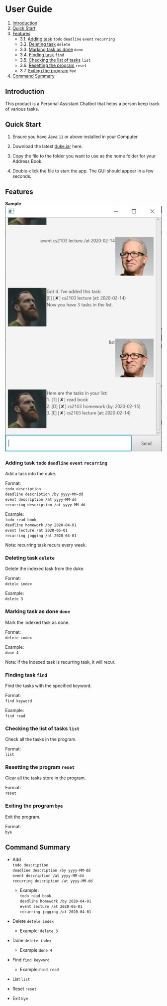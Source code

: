 # User Guide

1. [Introduction](#introduction)
1. [Quick Start](#quick-start)
1. [Features](#features)  
    * 3.1. [Adding task](#adding-task) `todo` `deadline` `event` `recurring` 
    * 3.2. [Deleting task](#deleting-task) `delete`
    * 3.3. [Marking task as done](#marking-task-as-done) `done`
    * 3.4. [Finding task](#finding-task) `find`
    * 3.5. [Checking the list of tasks](#checking-the-list-of-tasks) `list`
    * 3.6. [Resetting the program](#resetting-the-program) `reset`
    * 3.7. [Exiting the program](#exiting-the-program) `bye`
1. [Command Summary](#command-summary)

## <a name="introduction"></a> Introduction
This product is a Personal Assistant Chatbot that helps a person keep track of various tasks.

## <a name="quick-start"></a> Quick Start
1. Ensure you have Java `11` or above installed in your Computer.

1. Download the latest [duke.jar](https://github.com/FangShaoHua94/duke/releases/tag/v0.3) here.

1. Copy the file to the folder you want to use as the home folder for your Address Book.

1. Double-click the file to start the app. The GUI should appear in a few seconds.

## <a name="features"></a> Features

**Sample**  
<img src="Ui.png">
 
### <a name="adding task"></a> Adding task `todo` `deadline` `event` `recurring`
Add a task into the duke.  

Format:  
`todo description`  
`deadline description /by yyyy-MM-dd`  
`event description /at yyyy-MM-dd`  
`recurring description /at yyyy-MM-dd`

Example:  
`todo read book`    
`deadline homework /by 2020-04-01`  
`event lecture /at 2020-05-01`  
`recurring jogging /at 2020-04-01`

Note: recurring task recurs every week.

### <a name="deleting-task"></a> Deleting task `delete`
Delete the indexed task from the duke. 

Format:  
`detele index`

Example:  
`delete 3`

### <a name="marking-task-as-done"></a> Marking task as done `done`
Mark the indexed task as done.  

Format:  
`delete index`

Example:  
`done 4`

Note: if the indexed task is recurring task, it will recur.

### <a name="finding-task"></a> Finding task `find`
Find the tasks with the specified keyword.  

Format:  
`find keyword`  

Example:  
`find read`

### <a name="checking-the-list-of-tasks"></a> Checking the list of tasks `list`
Check all the tasks in the program.  

Format:  
`list`  

### <a name="resetting-the-program"></a>Resetting the program `reset`
Clear all the tasks store in the program.

Format:  
`reset`

### <a name="exiting-the-program"></a> Exiting the program `bye`
Exit the program.

Format:  
`bye`

## <a name="command-summary"></a> Command Summary
* Add   
`todo description`  
`deadline description /by yyyy-MM-dd`  
`event description /at yyyy-MM-dd`  
`recurring description /at yyyy-MM-dd`  
  * Example:  
    `todo read book`    
    `deadline homework /by 2020-04-01`  
    `event lecture /at 2020-05-01`  
    `recurring jogging /at 2020-04-01`  
    
* Delete `detele index`
    * Example: `delete 3`

* Done `delete index`
    * Example:`done 4`

* Find `find keyword`  
    * Example:`find read`

* List `list`  

* Reset `reset`

* Exit `bye` 


